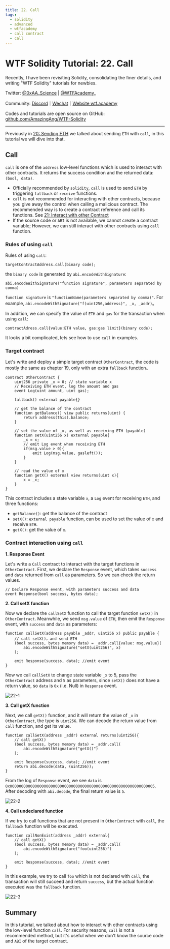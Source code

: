 ```yaml
---
title: 22. Call
tags:
  - solidity
  - advanced
  - wtfacademy
  - call contract
  - call
---
```


# WTF Solidity Tutorial: 22. Call

Recently, I have been revisiting Solidity, consolidating the finer details, and writing "WTF Solidity" tutorials for newbies. 

Twitter: [@0xAA_Science](https://twitter.com/0xAA_Science) | [@WTFAcademy_](https://twitter.com/WTFAcademy_)

Community: [Discord](https://discord.gg/5akcruXrsk)｜[Wechat](https://docs.google.com/forms/d/e/1FAIpQLSe4KGT8Sh6sJ7hedQRuIYirOoZK_85miz3dw7vA1-YjodgJ-A/viewform?usp=sf_link)｜[Website wtf.academy](https://wtf.academy)

Codes and tutorials are open source on GitHub: [github.com/AmazingAng/WTF-Solidity](https://github.com/AmazingAng/WTF-Solidity)

-----

Previously in [20: Sending ETH](https://github.com/AmazingAng/WTF-Solidity/tree/main/Languages/en/20_SendETH_en) we talked about sending `ETH` with `call`, in this tutorial we will dive into that. 

## Call
`call` is one of the `address` low-level functions which is used to interact with other contracts. It returns the success condition and the returned data: `(bool, data)`. 

- Officially recommended by `solidity`, `call` is used to send `ETH` by triggering `fallback` or `receive` functions.
- `call` is not recommended for interacting with other contracts, because you give away the control when calling a malicious contract. The recommended way is to create a contract reference and call its functions. See [21: Interact with other Contract](https://github.com/AmazingAng/WTF-Solidity/tree/main/Languages/en/21_CallContract_en)
- If the source code or `ABI` is not available, we cannot create a contract variable; However, we can still interact with other contracts using `call` function.  

### Rules of using `call`
Rules of using `call`:
```
targetContractAddress.call(binary code);
```
the `binary code` is generated by `abi.encodeWithSignature`:
```
abi.encodeWithSignature("function signature", parameters separated by comma)
```
`function signature` is `"functionName(parameters separated by comma)"`. For example, `abi.encodeWithSignature("f(uint256,address)", _x, _addr)`。

In addition, we can specify the value of `ETH` and `gas` for the transaction when using `call`:

```
contractAdress.call{value:ETH value, gas:gas limit}(binary code);
```

It looks a bit complicated, lets see how to use `call` in examples.

### Target contract
Let's write and deploy a simple target contract `OtherContract`, the code is mostly the same as chapter 19, only with an extra `fallback` function。

```solidity
contract OtherContract {
    uint256 private _x = 0; // state variable x
    // Receiving ETH event, log the amount and gas
    event Log(uint amount, uint gas);

    fallback() external payable{}

    // get the balance of the contract
    function getBalance() view public returns(uint) {
        return address(this).balance;
    }

    // set the value of _x, as well as receiving ETH (payable)
    function setX(uint256 x) external payable{
        _x = x;
        // emit Log event when receiving ETH
        if(msg.value > 0){
            emit Log(msg.value, gasleft());
        }
    }

    // read the value of x
    function getX() external view returns(uint x){
        x = _x;
    }
}
```

This contract includes a state variable `x`, a `Log` event for receiving `ETH`, and three functions:
- `getBalance()`: get the balance of the contract
- `setX()`: `external payable` function, can be used to set the value of `x` and receive `ETH`. 
- `getX()`: get the value of `x`.

### Contract interaction using `call`
**1. Response Event**

Let's write a `Call` contract to interact with the target functions in `OtherContract`. First, we declare the `Response` event, which takes `success` and `data` returned from `call` as parameters. So we can check the return values.


```solidity
// Declare Response event, with parameters success and data
event Response(bool success, bytes data);
```

**2. Call setX function**

Now we declare the `callSetX` function to call the target function `setX()` in `OtherContract`. Meanwhile, we send `msg.value` of `ETH`, then emit the `Response` event, with `success` and `data` as parameters:

```solidity
function callSetX(address payable _addr, uint256 x) public payable {
	// call setX()，and send ETH
	(bool success, bytes memory data) = _addr.call{value: msg.value}(
		abi.encodeWithSignature("setX(uint256)", x)
	);

	emit Response(success, data); //emit event
}
```

Now we call `callSetX` to change state variable `_x` to 5, pass the `OtherContract` address and `5` as parameters, since `setX()` does not have a return value, so `data` is `0x` (i.e. Null)  in `Response` event.


![22-1](./img/22-1.png)

**3. Call getX function**

Next, we call `getX()` function, and it will return the value of `_x` in `OtherContract`, the type is `uint256`. We can decode the return value from `call` function, and get its value. 


```solidity
function callGetX(address _addr) external returns(uint256){
	// call getX()
	(bool success, bytes memory data) = _addr.call(
		abi.encodeWithSignature("getX()")
	);

	emit Response(success, data); //emit event 
	return abi.decode(data, (uint256));
}
```
From the log of `Response` event, we see `data` is `0x0000000000000000000000000000000000000000000000000000000000000005`. After decoding with `abi.decode`, the final return value is `5`.

![22-2](./img/22-2.png)

**4. Call undeclared function**

If we try to call functions that are not present in `OtherContract` with `call`, the `fallback` function will be executed. 

```solidity
function callNonExist(address _addr) external{
	// call getX()
	(bool success, bytes memory data) = _addr.call(
		abi.encodeWithSignature("foo(uint256)")
	);

	emit Response(success, data); //emit event
}
```

In this example, we try to call `foo` which is not declared with `call`, the transaction will still succeed and return `success`, but the actual function executed was the `fallback` function.

![22-3](./img/22-3.png)

## Summary

In this tutorial, we talked about how to interact with other contracts using the low-level function `call`. For security reasons, `call` is not a recommended method, but it's useful when we don't know the source code and `ABI` of the target contract. 

